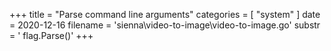 +++
title = "Parse command line arguments"
categories = [ "system" ]
date = 2020-12-16
filename = 'sienna\video-to-image\video-to-image.go'
substr = ' flag.Parse()'
+++

